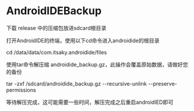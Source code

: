 # AndroidIDEBackup
下载 release 中的压缩包放进sdcard根目录

打开AndroidIDE的终端，使用以下cd命令进入androidide的根目录

cd /data/data/com.itsaky.androidide/files


使用tar命令解压缩 androidide_backup.gz，此操作会覆盖原始数据，请做好您的备份

tar -zxf /sdcard/androidide_backup.gz
 --recursive-unlink --preserve-permissions

等待解压完成，这可能需要一些时间，解压完成之后重启androidIED即可
